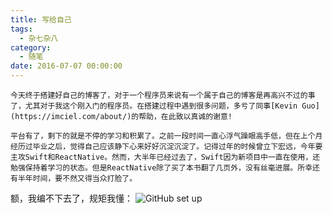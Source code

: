 ```yaml
---
title: 写给自己
tags:
  - 杂七杂八
category:
  - 随笔
date: 2016-07-07 00:00:00
---
```



	今天终于搭建好自己的博客了，对于一个程序员来说有一个属于自己的博客是再高兴不过的事了，尤其对于我这个刚入门的程序员。在搭建过程中遇到很多问题，多亏了同事[Kevin Guo](https://imciel.com/about/)的帮助，在此致以真诚的谢意!

<!--more-->

	平台有了，剩下的就是不停的学习和积累了。之前一段时间一直心浮气躁眼高手低，但在上个月经历过毕业之后，觉得自己应该静下心来好好沉淀沉淀了。记得过年的时候曾立下宏远，今年要主攻Swift和ReactNative。然而，大半年已经过去了，Swift因为新项目中一直在使用，还勉强保持着学习的状态。但是ReactNative除了买了本书翻了几页外，没有丝毫进展。所幸还有半年时间，要不然又得当众打脸了。

额，我编不下去了，规矩我懂：
![GitHub set up](https://o9xwn216o.qnssl.com/blog-img/1467887511534.png)


